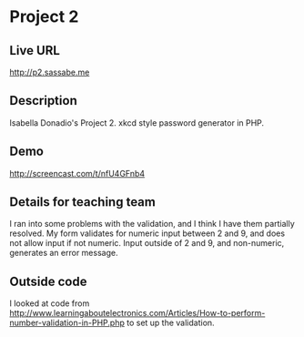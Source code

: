 # Project 2

## Live URL
<http://p2.sassabe.me> 

## Description
Isabella Donadio's Project 2. xkcd style password generator in PHP.

## Demo
<http://screencast.com/t/nfU4GFnb4>

## Details for teaching team
I ran into some problems with the validation, and I think I have them partially resolved. 
My form validates for numeric input between 2 and 9, and does not allow input if not numeric. Input outside of 2 and 9, and non-numeric, generates an error message. 


## Outside code
I looked at code from http://www.learningaboutelectronics.com/Articles/How-to-perform-number-validation-in-PHP.php to set up the validation. 